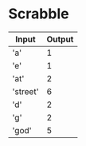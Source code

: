 # Scrabble

| Input | Output |
| ----- | ------ |
| 'a' | 1 |
| 'e' | 1 |
| 'at' | 2|
| 'street' | 6 |
| 'd' | 2 |
| 'g' | 2 |
| 'god' | 5 |
